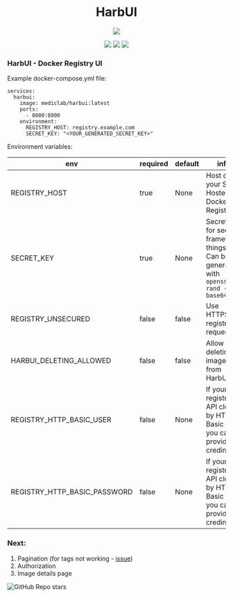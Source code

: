 <h1 style="text-align: center">HarbUI</h1>

<p align="center">
    <img src="https://github.com/mediclab/harbui/assets/1334139/d5704c99-1334-4455-853e-d458a7d2ae10">
</p>

<p align="center">
    <img src="https://img.shields.io/github/actions/workflow/status/mediclab/harbui/docker.yml">
    <img src="https://img.shields.io/docker/pulls/mediclab/harbui">
    <img src="https://img.shields.io/github/license/mediclab/harbui">
</p>

### HarbUI - Docker Registry UI

Example docker-compose.yml file:
```
services:
  harbui:
    image: mediclab/harbui:latest
    ports:
      - 8000:8000
    environment:
      REGISTRY_HOST: registry.example.com
      SECRET_KEY: "<YOUR_GENERATED_SECRET_KEY>"
```

Environment variables:

| env                          | required | default | info                                                                                    |
|------------------------------|----------|---------|-----------------------------------------------------------------------------------------|
| REGISTRY_HOST                | true     | None    | Host of your Self-Hosted Docker Registry                                                |
| SECRET_KEY                   | true     | None    | Secret key for secure framework things. Can be generated with `openssl rand -base64 32` |
| REGISTRY_UNSECURED           | false    | false   | Use HTTPS on registry requests                                                          |
| HARBUI_DELETING_ALLOWED      | false    | false   | Allow deleting images from HarbUI                                                       |
| REGISTRY_HTTP_BASIC_USER     | false    | None    | If your registry API closed by HTTP-Basic Auth you can provide credinitials             |
| REGISTRY_HTTP_BASIC_PASSWORD | false    | None    | If your registry API closed by HTTP-Basic Auth you can provide credinitials             |

### Next:
1. Pagination (for tags not working - [issue](https://github.com/distribution/distribution/issues/1936))
2. Authorization
3. Image details page


<img alt="GitHub Repo stars" src="https://img.shields.io/github/stars/mediclab/harbui">
